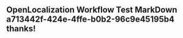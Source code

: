<properties
ms.topic="hero-topic"
ms.test1="hero-topic"
ms.test2="test"/>

## OpenLocalization Workflow Test MarkDown a713442f-424e-4ffe-b0b2-96c9e45195b4 thanks!

